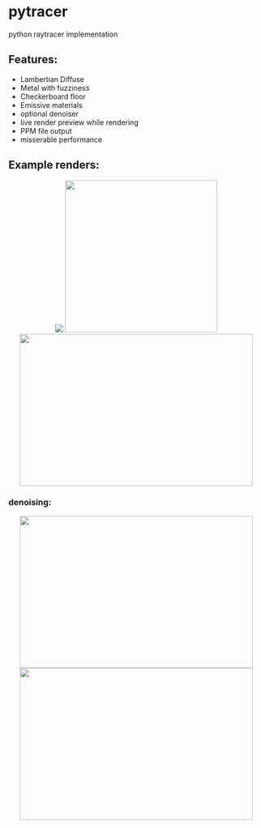 # pytracer
python raytracer implementation

## Features:
- Lambertian Diffuse
- Metal with fuzziness
- Checkerboard floor
- Emissive materials
- optional denoiser
- live render preview while rendering
- PPM file output
- misserable performance

## Example renders:
<p align="center">
  <img src="https://github.com/magnusKue/pytracer/blob/main/results/final6.png">
  <img height="300" src="https://github.com/magnusKue/pytracer/blob/main/results/lights2.png">
  <img width="460" height="300"  src="https://github.com/magnusKue/pytracer/blob/main/results/fuzzSteps.png">
</p>

### denoising:

<p align="center">
  <img width="460" height="300" src="https://github.com/magnusKue/pytracer/blob/b09168ebfc334fc42beac90bb375a7fe27ea9f3a/results/final1.png">
  <img width="460" height="300" src="https://github.com/magnusKue/pytracer/blob/b09168ebfc334fc42beac90bb375a7fe27ea9f3a/results/denoised/final1_denoised.png">
</p>
